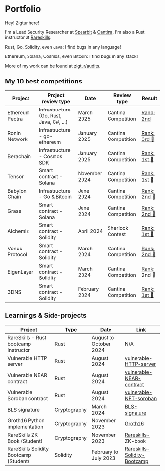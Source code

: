 # Portfolio

Hey! Zigtur here!

I'm a Lead Security Researcher at [Spearbit](https://spearbit.com/) & [Cantina](https://cantina.xyz/). I'm also a Rust instructor at [Rareskills](https://www.rareskills.io/).

Rust, Go, Solidity, even Java: I find bugs in any language!

Ethereum, Solana, Cosmos, even Bitcoin: I find bugs in any stack!

More of my work can be found at [zigtur/audits](https://github.com/zigtur/audits).


## My 10 best competitions

| Project              | Project review type           | Date              | Review type         | Result          |
|----------------------|-------------------------------|-------------------|---------------------|-----------------|
| Ethereum Pectra      | Infrastructure  (Go, Rust, Java, C#, ...) | March 2025  | Cantina Competition | [Rand: 2nd](https://cantina.xyz/competitions/pectra/leaderboard)        |
| Ronin Network        | Infrastructure - go-ethereum  | January 2025      | Cantina Competition | [Rank: 3rd 🥉](https://x.com/cantinaxyz/status/1900168513022812443) |
| Berachain            | Infrastructure - Cosmos SDK   | January 2025      | Cantina Competition | [Rank: 1st 🥇](https://x.com/cantinaxyz/status/1890090708364849172) |
| Tensor               | Smart contract - Solana       | November 2024     | Cantina Competition | [Rank: 1st 🥇](https://cantina.xyz/competitions/21787352-de2c-4a77-af09-cc0a250d1f04/leaderboard) |
| Babylon Chain        | Infrastructure - Go & Bitcoin | June 2024         | Cantina Competition | [Rank: 2nd 🥈](https://cantina.xyz/leaderboard/b7c7def5-1033-4a4c-809d-08e507fb3583) |
| Grass                | Smart contract - Solana       | June 2024         | Cantina Competition | [Rank: 2nd 🥈](https://cantina.xyz/leaderboard/3211ee0d-133f-43a0-837e-8dc1ecfaa424) |
| Alchemix             | Smart contract - Solidity     | April 2024        | Sherlock Contest    | [Rank: 1st 🥇](https://twitter.com/sherlockdefi/status/1791075521968681093) |
| Venus Protocol       | Smart contract - Solidity     | March 2024        | Cantina Competition | [Rank: 2nd 🥈](https://twitter.com/cantinaxyz/status/1786513787098468399) |
| EigenLayer           | Smart contract - Solidity     | March 2024        | Cantina Competition | [Rank: 2nd 🥈](https://twitter.com/cantinaxyz/status/1779959887444820174)|
| 3DNS                 | Smart contract - Solidity     | February 2024     | Cantina Competition | [Rank: 1st 🥇](https://twitter.com/cantinaxyz/status/1783920660357497035) |


## Learnings & Side-projects

| Project                             | Type         | Date                        | Link                                    |
|-------------------------------------|--------------|-----------------------------|-----------------------------------------|
| RareSkills - Rust bootcamp Instructor | Rust       | August to October 2024      | N/A |
| Vulnerable HTTP server              | Rust         | August 2024                 | [vulnerable-HTTP-server](https://github.com/zigtur/vulnerable-HTTP-server) |
| Vulnerable NEAR contract            | Rust         | August 2024                 | [vulnerable-NEAR-contract](https://github.com/zigtur/vulnerable-NEAR-contract) |
| Vulnerable Soroban contract         | Rust         | August 2024                 | [vulnerable-NFT-soroban](https://github.com/zigtur/vulnerable-NFT-soroban) |
| BLS signature                       | Cryptography | March 2024                  | [BLS-signature](https://github.com/zigtur/BLS-signature) |
| Groth16 Python implementation       | Cryptography | November 2023               | [Groth16](https://github.com/zigtur/Groth16)|
| RareSkills ZK Book (Student)        | Cryptography | November 2023               | [Rareskills-ZK-book](https://github.com/zigtur/Rareskills-ZK-book)  |
| RareSkills Solidity Bootcamp (Student)  | Solidity     | February to July 2023   | [Rareskills-Solidity-Bootcamp](https://github.com/zigtur/Rareskills-Solidity-Bootcamp) |
